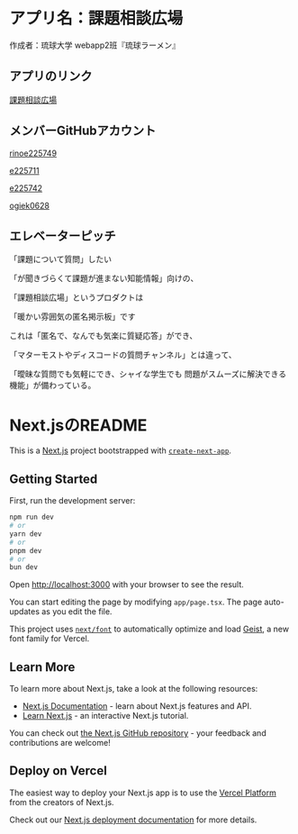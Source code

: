 # アプリ名：課題相談広場

作成者：琉球大学 webapp2班『琉球ラーメン』

## アプリのリンク

[課題相談広場](https://enpit-2024-web2.vercel.app/)

## メンバーGitHubアカウント

[rinoe225749](https://github.com/Rino225749)

[e225711](https://github.com/e225711)

[e225742](https://github.com/e225742)

[ogiek0628](https://github.com/ogiek0628)

## エレベーターピッチ

「課題について質問」したい

「が聞きづらくて課題が進まない知能情報」向けの、

「課題相談広場」というプロダクトは

「暖かい雰囲気の匿名掲示板」です

これは「匿名で、なんでも気楽に質疑応答」ができ、

「マターモストやディスコードの質問チャンネル」とは違って、

「曖昧な質問でも気軽にでき、シャイな学生でも
問題がスムーズに解決できる機能」が備わっている。

# Next.jsのREADME

This is a [Next.js](https://nextjs.org) project bootstrapped with [`create-next-app`](https://nextjs.org/docs/app/api-reference/cli/create-next-app).

## Getting Started

First, run the development server:

```bash
npm run dev
# or
yarn dev
# or
pnpm dev
# or
bun dev
```

Open [http://localhost:3000](http://localhost:3000) with your browser to see the result.

You can start editing the page by modifying `app/page.tsx`. The page auto-updates as you edit the file.

This project uses [`next/font`](https://nextjs.org/docs/app/building-your-application/optimizing/fonts) to automatically optimize and load [Geist](https://vercel.com/font), a new font family for Vercel.

## Learn More

To learn more about Next.js, take a look at the following resources:

- [Next.js Documentation](https://nextjs.org/docs) - learn about Next.js features and API.
- [Learn Next.js](https://nextjs.org/learn) - an interactive Next.js tutorial.

You can check out [the Next.js GitHub repository](https://github.com/vercel/next.js) - your feedback and contributions are welcome!

## Deploy on Vercel

The easiest way to deploy your Next.js app is to use the [Vercel Platform](https://vercel.com/new?utm_medium=default-template&filter=next.js&utm_source=create-next-app&utm_campaign=create-next-app-readme) from the creators of Next.js.

Check out our [Next.js deployment documentation](https://nextjs.org/docs/app/building-your-application/deploying) for more details.
